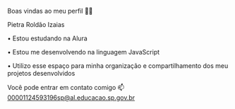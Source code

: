 Boas vindas ao meu perfil 💙💙

Pietra Roldão Izaias

• Estou estudando na Alura

• Estou me desenvolvendo na linguagem JavaScript

• Utilizo esse espaço para minha organização e compartilhamento dos meu projetos desenvolvidos

Você pode entrar em contato comigo 📫
00001124593196sp@al.educacao.sp.gov.br
